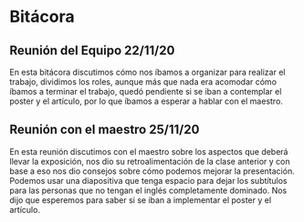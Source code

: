 # Bitácora 

## Reunión del Equipo 22/11/20
En esta bitácora discutimos cómo nos íbamos a organizar para realizar el trabajo,
dividimos los roles, aunque más que nada era acomodar cómo íbamos a terminar el trabajo,
quedó pendiente si se iban a contemplar el poster y el artículo, por lo que íbamos a esperar a hablar con el maestro.

## Reunión con el maestro 25/11/20
En esta reunión discutimos con el maestro sobre los aspectos que deberá llevar la exposición,
nos dio su retroalimentación de la clase anterior y con base a eso nos dio consejos sobre cómo podemos
mejorar la presentación. Podemos usar una diapositiva que tenga espacio para dejar los subtítulos
para las personas que no tengan el inglés completamente dominado. Nos dijo que esperemos para saber si se
iban a implementar el poster y el artículo.
